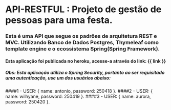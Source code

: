 # API-RESTFUL : Projeto de gestão de pessoas para uma festa.

### Esta é uma API que segue os padrões de arquitetura REST e MVC. Utilizando Banco de Dados Postgres, Thymeleaf como template engine e o ecossistema Spring(Spring Framework).

#### Esta aplicação foi publicada no heroku, acesse-a através do link: {{ link }}
##### Obs: Esta aplicação utiliza o Spring Security, portanto ao ser requisitado uma autenticação, use um dos usuários abaixo:
####1 - USER: { name: antonio, password: 250418 }.
####2 - USER: { name: wilhyane, password: 250419 }.
####3 - USER: { name: aurora, password: 250420 }.